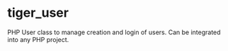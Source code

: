 tiger_user
==========

PHP User class to manage creation and login of users.  Can be integrated into any PHP project.